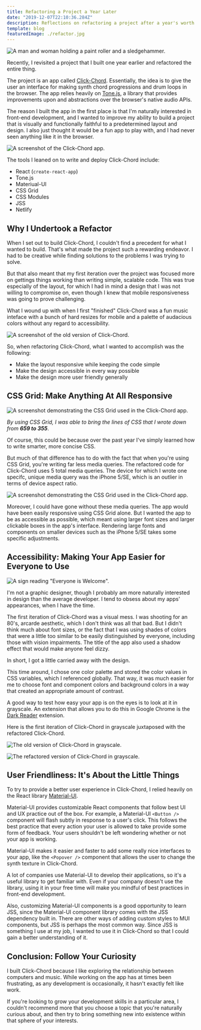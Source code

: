 ```yaml
---
title: Refactoring a Project a Year Later
date: "2019-12-07T22:10:36.284Z"
description: Reflections on refactoring a project after a year's worth of growth as a developer.
template: blog
featuredImage: ./refactor.jpg
---
```


![A man and woman holding a paint roller and a sledgehammer.](./refactor.jpg)

Recently, I revisited a project that I built one year earlier and refactored the entire thing.

The project is an app called [Click-Chord](https://www.clickchord.com/). Essentially, the idea is to give the user an interface for making synth chord progressions and drum loops in the browser. The app relies heavily on [Tone.js](https://tonejs.github.io/), a library that provides improvements upon and abstractions over the browser's native audio APIs.

The reason I built the app in the first place is that I'm naturally interested in front-end development, and I wanted to improve my ability to build a project that is visually and functionally faithful to a predetermined layout and design. I also just thought it would be a fun app to play with, and I had never seen anything like it in the browser.

![A screenshot of the Click-Chord app.](./cc.png)

The tools I leaned on to write and deploy Click-Chord include:

- React (`create-react-app`)
- Tone.js
- Materiual-UI
- CSS Grid
- CSS Modules
- JSS
- Netlify

## Why I Undertook a Refactor

When I set out to build Click-Chord, I couldn't find a precedent for what I wanted to build. That's what made the project such a rewarding endeavor. I had to be creative while finding solutions to the problems I was trying to solve.

But that also meant that my first iteration over the project was focused more on gettings things working than writing simple, scalable code. This was true especially of the layout, for which I had in mind a design that I was not willing to compromise on, even though I knew that mobile responsiveness was going to prove challenging.

What I wound up with when I first "finished" Click-Chord was a fun music inteface with a bunch of hard resizes for mobile and a palette of audacious colors without any regard to accessibility.

![A screenshot of the old version of Click-Chord.](./oldcc.png)

So, when refactoring Click-Chord, what I wanted to accomplish was the following:

- Make the layout responsive while keeping the code simple
- Make the design accessible in every way possible
- Make the design more user friendly generally

## CSS Grid: Make Anything At All Responsive

![A screenshot demonstrating the CSS Grid used in the Click-Chord app.](./grid1.png)

*By using CSS Grid, I was able to bring the lines of CSS that I wrote down from* ***659 to 355***.

Of course, this could be because over the past year I've simply learned how to write smarter, more concise CSS. 

But much of that difference has to do with the fact that when you're using CSS Grid, you're writing far less media queries. The refactored code for Click-Chord uses 5 total media queries. The device for which I wrote one specifc, unique media query was the iPhone 5/SE, which is an outlier in terms of device aspect ratio.

![A screenshot demonstrating the CSS Grid used in the Click-Chord app.](./grid2.png)

Moreover, I could have gone without these media queries. The app would have been easily responsive using CSS Grid alone. But I wanted the app to be as accessible as possible, which meant using larger font sizes and larger clickable boxes in the app's interface. Rendering large fonts and components on smaller devices such as the iPhone 5/SE takes some specific adjustments.

## Accessibility: Making Your App Easier for Everyone to Use

![A sign reading "Everyone is Welcome".](./everyone.jpg)

I'm not a graphic designer, though I probably am more naturally interested in design than the average developer. I tend to obsess about my apps' appearances, when I have the time.

The first iteration of Click-Chord was a visual mess. I was shooting for an 80's, arcarde aesthetic, which I don't think was all that bad. But I didn't think much about font sizes, or the fact that I was using shades of colors that were a little too similar to be easily distinguished by everyone, including those with vision impairments. The title of the app also used a shadow effect that would make anyone feel dizzy.

In short, I got a little carried away with the design.

This time around, I chose one color palette and stored the color values in CSS variables, which I referenced globally. That way, it was much easier for me to choose font and component colors and background colors in a way that created an appropriate amount of contrast.

A good way to test how easy your app is on the eyes is to look at it in grayscale. An extension that allows you to do this in Google Chrome is the [Dark Reader](https://chrome.google.com/webstore/detail/dark-reader/eimadpbcbfnmbkopoojfekhnkhdbieeh?hl=en-US) extension.

Here is the first iteration of Click-Chord in grayscale juxtaposed with the refactored Click-Chord.

![The old version of Click-Chord in grayscale.](./accold.png)

![The refactored version of Click-Chord in grayscale.](./acc1.png)

## User Friendliness: It's About the Little Things

To try to provide a better user experience in Click-Chord, I relied heavily on the React library [Material-UI](https://material-ui.com/).

Material-UI provides customizable React components that follow best UI and UX practice out of the box. For example, a Material-UI `<Button />` component will flash subtly in response to a user's click. This follows the best practice that every action your user is allowed to take provide some form of feedback. Your users shouldn't be left wondering whether or not your app is working.

Material-UI makes it easier and faster to add some really nice interfaces to your app, like the `<Popover />` component that allows the user to change the synth texture in Click-Chord.

A lot of companies use Material-UI to develop their applications, so it's a useful library to get familiar with. Even if your company doesn't use the library, using it in your free time will make you mindful of best practices in front-end development.

Also, customizing Material-UI components is a good opportunity to learn JSS, since the Material-UI component library comes with the JSS dependency built in. There are other ways of adding custom styles to MUI components, but JSS is perhaps the most common way. Since JSS is something I use at my job, I wanted to use it in Click-Chord so that I could gain a better understanding of it.

## Conclusion: Follow Your Curiosity

I built Click-Chord because I like exploring the relationship between computers and music. While working on the app has at times been frustrating, as any development is occasionally, it hasn't exactly felt like work.

If you're looking to grow your development skills in a particular area, I couldn't recommend more that you choose a topic that you're naturally curious about, and then try to bring something new into existence within that sphere of your interests.